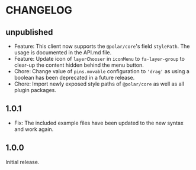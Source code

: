 # CHANGELOG

## unpublished

- Feature: This client now supports the `@polar/core`'s field `stylePath`. The usage is documented in the API.md file.
- Feature: Update icon of `layerChooser` in `iconMenu` to `fa-layer-group` to clear-up the content hidden behind the menu button.
- Chore: Change value of `pins.movable` configuration to `'drag'` as using a boolean has been deprecated in a future release.
- Chore: Import newly exposed style paths of `@polar/core` as well as all plugin packages.

## 1.0.1

- Fix: The included example files have been updated to the new syntax and work again.

## 1.0.0

Initial release.
